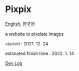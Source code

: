 # Pixpix
[English](README.md), [한국어](README.ko.md)

a website to pixelate images

started : 2021. 12. 24

estimated finish time : 2022. 1. 14 

[Dev Log](https://github.com/spirited-hunger/pixelizer/projects/1)

